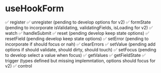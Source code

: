 # useHookForm
✅  register
✅  unregister (pending to develop options for v2)
✅  formState (pending to incorporate isValidating, validatingFields, isLoading for v2)
✅  watch
✅  handleSubmit
✅  reset (pending develop keep state options)
✅  resetField (pending develop keep state options)
✅  setError (pending to incorporate if should focus or nah)
✅  clearErrors
✅  setValue (pending add options if should validate, should dirty, should touch)
✅  setFocus (pending to develop select a value when focus)
✅  getValues
✅  getFieldState
✅  trigger (types defined but missing implemntation, options should focus for v2)
✅  control
